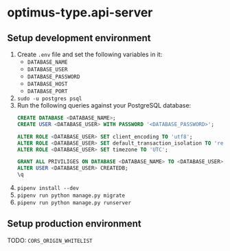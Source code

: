 # optimus-type.api-server

## Setup development environment

1. Create `.env` file and set the following variables in it:
    * `DATABASE_NAME`
    * `DATABASE_USER`
    * `DATABASE_PASSWORD`
    * `DATABASE_HOST`
    * `DATABASE_PORT`
1. `sudo -u postgres psql`
1. Run the following queries against your PostgreSQL database:
    ```sql
    CREATE DATABASE <DATABASE_NAME>;
    CREATE USER <DATABASE_USER> WITH PASSWORD '<DATABASE_PASSWORD>';
    
    ALTER ROLE <DATABASE_USER> SET client_encoding TO 'utf8';
    ALTER ROLE <DATABASE_USER> SET default_transaction_isolation TO 'read committed';
    ALTER ROLE <DATABASE_USER> SET timezone TO 'UTC';
    
    GRANT ALL PRIVILIGES ON DATABASE <DATABASE_NAME> TO <DATABASE_USER>;
    ALTER USER <DATABASE_USER> CREATEDB;
    \q
    ```
1. `pipenv install --dev`
1. `pipenv run python manage.py migrate`
1. `pipenv run python manage.py runserver`

## Setup production environment

TODO: `CORS_ORIGIN_WHITELIST`